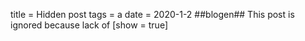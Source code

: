 title = Hidden post
tags = a
date = 2020-1-2
##blogen##
This post is ignored because lack of [show = true]